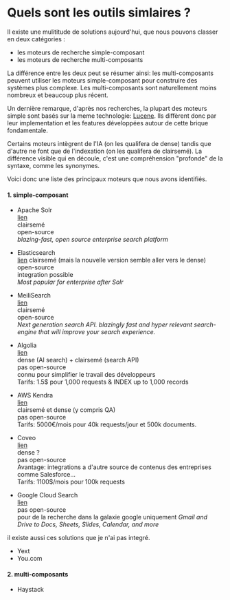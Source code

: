 # Quels sont les outils simlaires ?

Il existe une mulititude de solutions aujourd'hui, que nous pouvons classer en deux catégories :
- les moteurs de recherche simple-composant
- les moteurs de recherche multi-composants  

La différence entre les deux peut se résumer ainsi: les multi-composants peuvent utiliser les moteurs simple-composant pour construire des systèmes plus complexe. Les multi-composants sont naturellement moins nombreux et beaucoup plus récent.

Un dernière remarque, d'après nos recherches, la plupart des moteurs simple sont basés sur la meme technologie: [Lucene](https://lucene.apache.org/). Ils diffèrent donc par leur implementation et les features développées autour de cette brique fondamentale.

Certains moteurs intègrent de l'IA (on les qualifera de dense) tandis que d'autre ne font que de l'indexation (on les qualifera de clairsemé). La différence visible qui en découle, c'est une compréhension "profonde" de la syntaxe, comme les synonymes.


Voici donc une liste des principaux moteurs que nous avons identifiés.

#### 1. simple-composant
- Apache Solr  
[lien](https://solr.apache.org/)  
clairsemé  
open-source  
_blazing-fast, open source enterprise search platform_  

- Elasticsearch  
[lien](https://www.elastic.co/)
clairsemé (mais la nouvelle version semble aller vers le dense)  
open-source  
integration possible  
_Most popular for enterprise after Solr_    
- MeiliSearch  
[lien](https://www.meilisearch.com/)  
clairsemé  
open-source  
_Next generation search API. blazingly fast and hyper relevant search-engine that will improve your search experience._

- Algolia  
[lien](https://www.algolia.com/)  
dense (AI search) + clairsemé (search API)  
pas open-source  
connu pour simplifier le travail des développeurs  
Tarifs: 1.5$ pour 1,000 requests & INDEX up to 1,000 records  

- AWS Kendra  
[lien](https://aws.amazon.com/kendra/)  
clairsemé et dense (y compris QA)  
pas open-source  
Tarifs: 5000€/mois pour 40k requests/jour et 500k documents.

- Coveo  
[lien](https://www.coveo.com/en/products/platform)  
dense ?  
pas open-source  
Avantage: integrations a d'autre source de contenus des entreprises comme Salesforce...   
Tarifs: 1100$/mois pour 100k requests  

- Google Cloud Search  
[lien](https://workspace.google.com/products/cloud-search/)  
pas open-source  
pour de la recherche dans la galaxie google uniquement *Gmail and Drive to Docs, Sheets, Slides, Calendar, and more*  

il existe aussi ces solutions que je n'ai pas integré.
- Yext  
- You.com  

#### 2. multi-composants  

- Haystack
